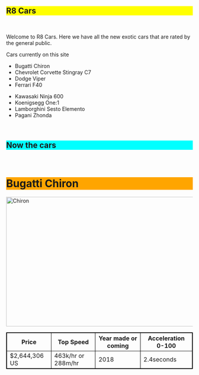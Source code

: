 <html>
<head>
<title> R8 Cars  </title>
</head>
<style>
body {
    background-image: url("https://s.graphiq.com/sites/default/files/2307/media/images/Lava_429410_i0.png");
}
</style>
</head>
<body>

<h2 style="background-color:yellow">
R8 Cars
</h2>
<br>
<p>Welcome to R8 Cars. Here we have all the new exotic cars that are rated by the general public.</p>

<p> Cars currently on this site</p>
<ul>
  <li>Bugatti Chiron</li>
  <li>Chevrolet Corvette Stingray C7</li>
  <li>Dodge Viper</li>
  <li>Ferrari F40</p>
  <li>Kawasaki Ninja 600</li>
  <li>Koenigsegg One:1</li>
  <li>Lamborghini Sesto Elemento</li>
  <li>Pagani Zhonda</li>
</ul>
<br>
<h2 style="background-color:cyan">
Now the cars
</h2>
<br>
<h1 style="background-color:orange">
Bugatti Chiron
</h1>
<img src="http://assets.bugatti.com/typo3conf/ext/bugatti_specials/Resources/Public/Template/content/chiron/gallery/9.jpg" alt="Chiron" style="width:550px;height:350px;">

<style>
table, th, td {
    border: 1px solid black;
    border-collapse: collapse;
}
</style>
<table style="width:100%">
  <tr>
    <th>Price</th>
    <th>Top Speed</th>
    <th> Year made or coming</th>
    <th>Acceleration 0-100</th>
  </tr>
  <tr>
    <td>$2,644,306 US</td>
    <td>463k/hr or 288m/hr</td>
    <td>2018</td>
    <td>2.4seconds</td>
  </tr>
</table>

</body>
</html>
